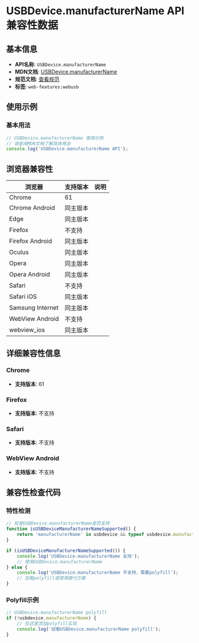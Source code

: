 # USBDevice.manufacturerName API 兼容性数据

## 基本信息

- **API名称**: `USBDevice.manufacturerName`
- **MDN文档**: [USBDevice.manufacturerName](https://developer.mozilla.org/docs/Web/API/USBDevice/manufacturerName)
- **规范文档**: [查看规范](https://wicg.github.io/webusb/#dom-usbdevice-manufacturername)
- **标签**: `web-features:webusb`

## 使用示例

### 基本用法

```javascript
// USBDevice.manufacturerName 使用示例
// 请查阅MDN文档了解具体用法
console.log('USBDevice.manufacturerName API');
```

## 浏览器兼容性

| 浏览器 | 支持版本 | 说明 |
|--------|----------|------|
| Chrome | 61 |  |
| Chrome Android | 同主版本 |  |
| Edge | 同主版本 |  |
| Firefox | 不支持 |  |
| Firefox Android | 同主版本 |  |
| Oculus | 同主版本 |  |
| Opera | 同主版本 |  |
| Opera Android | 同主版本 |  |
| Safari | 不支持 |  |
| Safari iOS | 同主版本 |  |
| Samsung Internet | 同主版本 |  |
| WebView Android | 不支持 |  |
| webview_ios | 同主版本 |  |

## 详细兼容性信息

### Chrome

- **支持版本**: 61

### Firefox

- **支持版本**: 不支持

### Safari

- **支持版本**: 不支持

### WebView Android

- **支持版本**: 不支持

## 兼容性检查代码

### 特性检测

```javascript
// 检查USBDevice.manufacturerName是否支持
function isUSBDeviceManufacturerNameSupported() {
    return 'manufacturerName' in usbdevice && typeof usbdevice.manufacturerName === 'function';
}

if (isUSBDeviceManufacturerNameSupported()) {
    console.log('USBDevice.manufacturerName 支持');
    // 使用USBDevice.manufacturerName
} else {
    console.log('USBDevice.manufacturerName 不支持，需要polyfill');
    // 加载polyfill或使用替代方案
}
```

### Polyfill示例

```javascript
// USBDevice.manufacturerName polyfill
if (!usbdevice.manufacturerName) {
    // 在这里添加polyfill实现
    console.log('加载USBDevice.manufacturerName polyfill');
}
```

